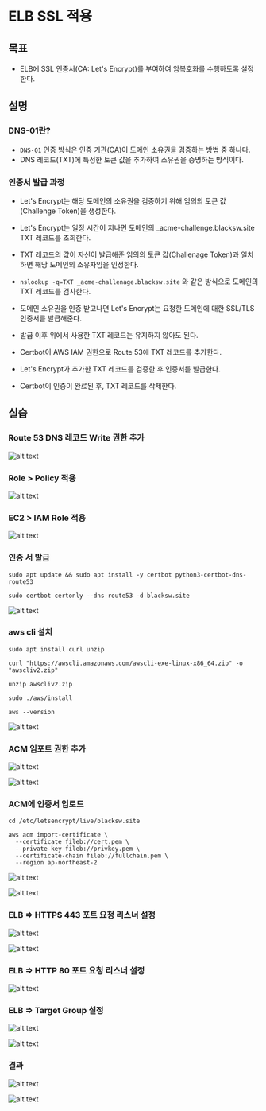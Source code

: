 # ELB SSL 적용

## 목표

- ELB에 SSL 인증서(CA: Let's Encrypt)를 부여하여 암복호화를 수행하도록 설정한다.

## 설명

### DNS-01란?

- `DNS-01` 인증 방식은 인증 기관(CA)이 도메인 소유권을 검증하는 방법 중 하나다.
- DNS 레코드(TXT)에 특정한 토큰 값을 추가하여 소유권을 증명하는 방식이다.

### 인증서 발급 과정

- Let's Encrypt는 해당 도메인의 소유권을 검증하기 위해 임의의 토큰 값(Challenge Token)을 생성한다.
- Let's Encrypt는 일정 시간이 지나면 도메인의 _acme-challenge.blacksw.site TXT 레코드를 조회한다.
- TXT 레코드의 값이 자신이 발급해준 임의의 토큰 값(Challenage Token)과 일치하면 해당 도메인의 소유자임을 인정한다.
- `nslookup -q=TXT _acme-challenage.blacksw.site` 와 같은 방식으로 도메인의 TXT 레코드를 검사한다.
- 도메인 소유권을 인증 받고나면 Let's Encrypt는 요청한 도메인에 대한 SSL/TLS 인증서를 발급해준다.
- 발급 이후 위에서 사용한 TXT 레코드는 유지하지 않아도 된다.

- Certbot이 AWS IAM 권한으로 Route 53에 TXT 레코드를 추가한다.
- Let's Encrypt가 추가한 TXT 레코드를 검증한 후 인증서를 발급한다.
- Certbot이 인증이 완료된 후, TXT 레코드를 삭제한다.

## 실습

### Route 53 DNS 레코드 Write 권한 추가

![alt text](20250227_104743.png)

### Role > Policy 적용

![alt text](20250227_104911.png)

### EC2 > IAM Role 적용

![alt text](20250227_105022.png)

### 인증 서 발급

```
sudo apt update && sudo apt install -y certbot python3-certbot-dns-route53

sudo certbot certonly --dns-route53 -d blacksw.site
```

![alt text](20250227_101649.png)

### aws cli 설치

```
sudo apt install curl unzip

curl "https://awscli.amazonaws.com/awscli-exe-linux-x86_64.zip" -o "awscliv2.zip"

unzip awscliv2.zip

sudo ./aws/install

aws --version
```

![alt text](20250227_102852.png)

### ACM 임포트 권한 추가

![alt text](20250227_103345.png)

![alt text](20250227_104310.png)

### ACM에 인증서 업로드

```
cd /etc/letsencrypt/live/blacksw.site

aws acm import-certificate \
  --certificate fileb://cert.pem \
  --private-key fileb://privkey.pem \
  --certificate-chain fileb://fullchain.pem \
  --region ap-northeast-2
```

![alt text](20250227_103957.png)

![alt text](20250227_104049.png)

### ELB => HTTPS 443 포트 요청 리스너 설정

![alt text](20250227_121013.png)

![alt text](20250227_121049.png)

### ELB => HTTP 80 포트 요청 리스너 설정

![alt text](20250227_121203.png)

### ELB => Target Group 설정

![alt text](20250227_121306.png)

![alt text](20250227_121414.png)

### 결과

![alt text](20250227_121458.png)

![alt text](20250227_121535.png)